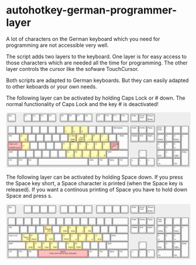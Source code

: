 # autohotkey-german-programmer-layer

A lot of characters on the German keyboard which you need for programming are not accessible very well. 

The script adds two layers to the keyboard.
One layer is for easy access to those characters which are needed all the time for programming.
The other layer controls the cursor like the sofware TouchCursor.

Both scripts are adapted to German keyboards. But they can easily adapted to other keboards or your own needs.


The following layer can be activated by holding Caps Lock or # down. The normal functionality of Caps Lock and the  key # is deactivated!

![](images/layer-for-special-characters.png)

The following layer can be activated by holding Space down. If you press the Space key short, a Space character is printed (when the Space key is released). If you want a continous printing of Space you have to hold down Space and press s.

![](images/layer-for-cursor-movement.png)
